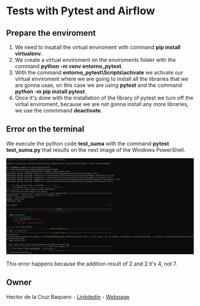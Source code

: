 # Tests with Pytest and Airflow

## Prepare the enviroment

1. We need to insatall the virtual enviroment with command **pip install virtualenv**.
2. We create a virtual enviroment on the enviroments folder with the command **python -m venv entorno_pytest**.
3. With the command **entorno_pytest\Scripts\activate** we activate our virtual enviroment where we are going to install all the libraries that we are gonna usae, on this case we are using **pytest** and the command **python -m pip install pytest**.
4. Once it's done with the installation of the library of pytest we turn off the virtial enviroment, because we are not gonna install any more libraries, we use the commmand **deactivate**.

## Error on the terminal
We execute the python code **test_suma** with the command **pytest test_suma.py** that results on the next image of the Windows PowerShell.

![error_terminal](error_terminal.png)

This error happens because the addition result of 2 and 2 it's 4, not 7.

##  Owner
Hector de la Cruz Baquero - [Linkdedin](https://www.linkedin.com/in/h%C3%A9ctor-de-la-cruz-baquero-ba193429b/) - [Webpage](https://hectorcrzbq.github.io/)
